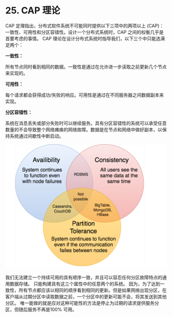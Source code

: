 # 25. CAP 理论

CAP 定理指出，分布式软件系统不可能同时提供以下三项中的两项以上 (CAP)：一致性、可用性和分区容错性。设计一个分布式系统时，CAP 之间的权衡几乎是首要考虑的事情。 CAP 理论在设计分布式系统时指导我们，以下三个中只能选满足两个：

**一致性：**

所有节点同时看到相同的数据。一致性是通过在允许进一步读取之前更新几个节点来实现的。

**可用性：**

每个请求都会获得成功/失败的响应。可用性是通过在不同服务器之间数据副本来实现。

**分区容错性：**

系统在消息丢失或部分失败时可以继续服务。具有分区容错性的系统可以承受任意数量的不会导致整个网络瘫痪的网络故障。数据是在节点和网络中做好副本，以保持系统通过间歇性中断启动。

![](/img/ch25_1.png)

我们无法建立一个持续可用的具有顺序一致，并且可以容忍任何分区故障特点的通用数据存储。 只能构建具有这三个属性中的任意两个的系统。 因为，为了达到一致性，所有节点都应该以相同的顺序看到相同的更新。但是如果网络出现分区，在客户端从过期分区中读取数据之前，一个分区中的更新可能不会，将其发送到其他分区。 唯一能做的就是应对这种可能性的方法是停止为过期的请求提供服务分区，但随后服务不再是100% 可用。